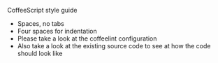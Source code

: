 CoffeeScript style guide
* Spaces, no tabs
* Four spaces for indentation
* Please take a look at the coffeelint configuration
* Also take a look at the existing source code to see at how the code should look like